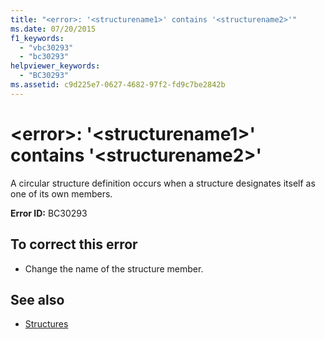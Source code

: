 ```yaml
---
title: "<error>: '<structurename1>' contains '<structurename2>'"
ms.date: 07/20/2015
f1_keywords: 
  - "vbc30293"
  - "bc30293"
helpviewer_keywords: 
  - "BC30293"
ms.assetid: c9d225e7-0627-4682-97f2-fd9c7be2842b
---
```

# \<error>: '\<structurename1>' contains '\<structurename2>'
A circular structure definition occurs when a structure designates itself as one of its own members.  
  
 **Error ID:** BC30293  
  
## To correct this error  
  
- Change the name of the structure member.  
  
## See also

- [Structures](../../visual-basic/programming-guide/language-features/data-types/structures.md)
